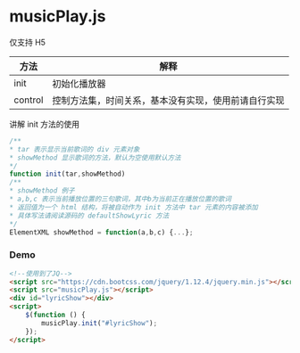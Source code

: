 # musicPlay.js
仅支持 H5

方法|解释
--|--
init|初始化播放器
control|控制方法集，时间关系，基本没有实现，使用前请自行实现

讲解 init 方法的使用
```javascript
/**
* tar 表示显示当前歌词的 div 元素对象
* showMethod 显示歌词的方法，默认为空使用默认方法
*/
function init(tar,showMethod)
/**
* showMethod 例子
* a,b,c 表示当前播放位置的三句歌词，其中b为当前正在播放位置的歌词
* 返回值为一个 html 结构，将被自动作为 init 方法中 tar 元素的内容被添加
* 具体写法请阅读源码的 defaultShowLyric 方法
*/
ElementXML showMethod = function(a,b,c) {...};
```

### Demo
```html
<!--使用到了JQ-->
<script src="https://cdn.bootcss.com/jquery/1.12.4/jquery.min.js"></script>
<script src="musicPlay.js"></script>
<div id="lyricShow"></div>
<script>
    $(function () {
        musicPlay.init("#lyricShow");
    });
</script>
```

